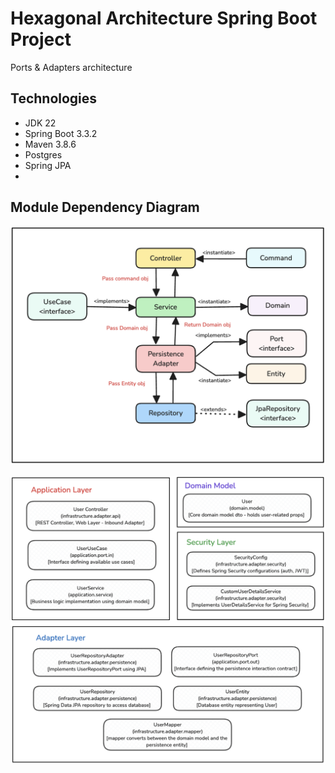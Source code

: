 # Hexagonal Architecture Spring Boot Project
Ports & Adapters architecture

## Technologies
- JDK 22
- Spring Boot 3.3.2
- Maven 3.8.6
- Postgres
- Spring JPA
- 
## Module Dependency Diagram

![in-out-archi.png](in-out-archi.png)

![moduleDependency.png](moduleDependency.png)

